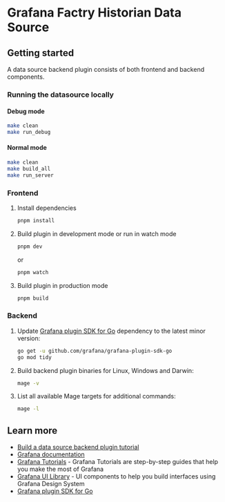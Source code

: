 # Grafana Factry Historian Data Source
## Getting started

A data source backend plugin consists of both frontend and backend components.

### Running the datasource locally

#### Debug mode

```bash
make clean
make run_debug
```

#### Normal mode

```bash
make clean
make build_all
make run_server
```

### Frontend

1. Install dependencies

   ```bash
   pnpm install
   ```

2. Build plugin in development mode or run in watch mode

   ```bash
   pnpm dev
   ```

   or

   ```bash
   pnpm watch
   ```

3. Build plugin in production mode

   ```bash
   pnpm build
   ```

### Backend

1. Update [Grafana plugin SDK for Go](https://grafana.com/docs/grafana/latest/developers/plugins/backend/grafana-plugin-sdk-for-go/) dependency to the latest minor version:

   ```bash
   go get -u github.com/grafana/grafana-plugin-sdk-go
   go mod tidy
   ```

2. Build backend plugin binaries for Linux, Windows and Darwin:

   ```bash
   mage -v
   ```

3. List all available Mage targets for additional commands:

   ```bash
   mage -l
   ```

## Learn more

- [Build a data source backend plugin tutorial](https://grafana.com/tutorials/build-a-data-source-backend-plugin)
- [Grafana documentation](https://grafana.com/docs/)
- [Grafana Tutorials](https://grafana.com/tutorials/) - Grafana Tutorials are step-by-step guides that help you make the most of Grafana
- [Grafana UI Library](https://developers.grafana.com/ui) - UI components to help you build interfaces using Grafana Design System
- [Grafana plugin SDK for Go](https://grafana.com/docs/grafana/latest/developers/plugins/backend/grafana-plugin-sdk-for-go/)
